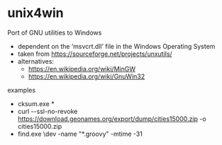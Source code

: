 # unix4win

Port of GNU utilities to Windows

* dependent on the ‘msvcrt.dll’ file in the Windows Operating System
* taken from https://sourceforge.net/projects/unxutils/
* alternatives:
  * https://en.wikipedia.org/wiki/MinGW
  * https://en.wikipedia.org/wiki/GnuWin32

examples
* cksum.exe *
* curl --ssl-no-revoke https://download.geonames.org/export/dump/cities15000.zip -o cities15000.zip 
* find.exe \dev -name "*.groovy" -mtime -31

